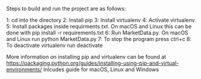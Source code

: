 Steps to build and run the project are as follows: 

1: cd into the directory 
2: Install pip
3: Install virtualenv
4: Activate virtualenv
5: Install packages inside requirments.txt. On macOS and Linux this can be done with pip install -r requirements.txt
6: Run MarketData.py. On macOS and Linux run python MarketData.py
7: To stop the program press ctrl+c 
8: To deactivate virtualenv run deactivate

More information on installing pip and virtualenv can be found at https://packaging.python.org/guides/installing-using-pip-and-virtual-environments/ 
Inlcudes guide for macOS, Linux and Windows


